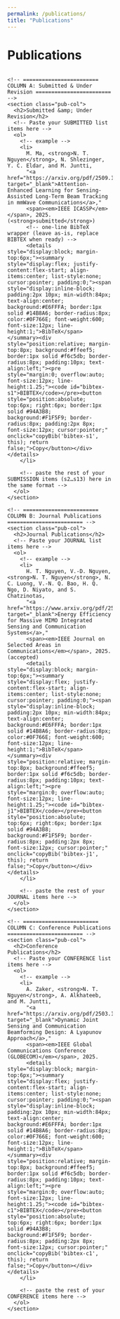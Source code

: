 ```yaml
---
permalink: /publications/
title: "Publications"
---
```


<style>
/* --- Wider page just here --- */
@media (min-width: 992px){
  .pub-breakout{
    margin-left: calc(50% - 50vw);
    margin-right: calc(50% - 50vw);
    padding: 0 16px;
    max-width: none !important;
  }
}

/* --- Responsive 1/2/3 column grid --- */
.pub-grid{
  display: grid;
  gap: 24px;
}
@media (min-width: 640px){ .pub-grid{ grid-template-columns: repeat(2, minmax(0,1fr)); } }
@media (min-width: 1024px){ .pub-grid{ grid-template-columns: repeat(3, minmax(0,1fr)); } }

/* Column cards */
.pub-col{
  background: var(--pub-card-bg, #ffffff);
  border: 1px solid var(--pub-card-bd, #e5e7eb);
  border-radius: 12px;
  padding: 16px;
}
@media (prefers-color-scheme: dark){
  :root{
    --pub-card-bg:#0b1220; --pub-card-bd:#233045;
  }
}

.pub-col h2{
  margin: 0 0 10px 0;
  font-size: 1.25rem;
}
.pub-col ol{ margin: 0; padding-left: 1.1em; }
.pub-col li{ margin-bottom: 12px; }

/* Keep long BibTeX blocks scrollable */
pre{ overflow:auto; }

/* Optional: nicer link underline */
.pub-col ol li > a[href]{ text-decoration: underline; text-underline-offset: 2px; }
</style>

<div class="pub-breakout">
  <h1>Publications</h1>

  <div class="pub-grid">

    <!-- ======================== COLUMN A: Submitted & Under Revision ======================== -->
    <section class="pub-col">
      <h2>Submitted &amp; Under Revision</h2>
      <!-- Paste your SUBMITTED list items here -->
      <ol>
        <!-- example -->
        <li>
          M. Ma, <strong>N. T. Nguyen</strong>, N. Shlezinger, Y. C. Eldar, and M. Juntti,  
          "<a href="https://arxiv.org/pdf/2509.11725" target="_blank">Attention-Enhanced Learning for Sensing-Assisted Long-Term Beam Tracking in mmWave Communications</a>,"
          <span><em>IEEE ICASSP</em></span>, 2025. (<strong>submitted</strong>)
          <!-- one-line BibTeX wrapper (leave as-is, replace BIBTEX when ready) -->
          <details style="display:block; margin-top:6px;"><summary style="display:flex; justify-content:flex-start; align-items:center; list-style:none; cursor:pointer; padding:0;"><span style="display:inline-block; padding:2px 10px; min-width:84px; text-align:center; background:#E6FFFA; border:1px solid #14B8A6; border-radius:8px; color:#0F766E; font-weight:600; font-size:12px; line-height:1;">BibTeX</span></summary><div style="position:relative; margin-top:8px; background:#ffeef5; border:1px solid #f6c5db; border-radius:8px; padding:10px; text-align:left;"><pre style="margin:0; overflow:auto; font-size:12px; line-height:1.25;"><code id="bibtex-s1">BIBTEX</code></pre><button style="position:absolute; top:6px; right:6px; border:1px solid #94A3B8; background:#F1F5F9; border-radius:8px; padding:2px 8px; font-size:12px; cursor:pointer;" onclick="copyBib('bibtex-s1', this); return false;">Copy</button></div></details>
        </li>

        <!-- paste the rest of your SUBMISSION items (s2…s13) here in the same format -->
      </ol>
    </section>

    <!-- ======================== COLUMN B: Journal Publications ======================== -->
    <section class="pub-col">
      <h2>Journal Publications</h2>
      <!-- Paste your JOURNAL list items here -->
      <ol>
        <!-- example -->
        <li>
          H. T. Nguyen, V.-D. Nguyen, <strong>N. T. Nguyen</strong>, N. C. Luong, V.-N. Q. Bao, H. Q. Ngo, D. Niyato, and S. Chatzinotas,  
          "<a href="https://www.arxiv.org/pdf/2509.10290" target="_blank">Energy Efficiency for Massive MIMO Integrated Sensing and Communication Systems</a>,"
          <span><em>IEEE Journal on Selected Areas in Communications</em></span>, 2025. (accepted)
          <details style="display:block; margin-top:6px;"><summary style="display:flex; justify-content:flex-start; align-items:center; list-style:none; cursor:pointer; padding:0;"><span style="display:inline-block; padding:2px 10px; min-width:84px; text-align:center; background:#E6FFFA; border:1px solid #14B8A6; border-radius:8px; color:#0F766E; font-weight:600; font-size:12px; line-height:1;">BibTeX</span></summary><div style="position:relative; margin-top:8px; background:#ffeef5; border:1px solid #f6c5db; border-radius:8px; padding:10px; text-align:left;"><pre style="margin:0; overflow:auto; font-size:12px; line-height:1.25;"><code id="bibtex-j1">BIBTEX</code></pre><button style="position:absolute; top:6px; right:6px; border:1px solid #94A3B8; background:#F1F5F9; border-radius:8px; padding:2px 8px; font-size:12px; cursor:pointer;" onclick="copyBib('bibtex-j1', this); return false;">Copy</button></div></details>
        </li>

        <!-- paste the rest of your JOURNAL items here -->
      </ol>
    </section>

    <!-- ======================== COLUMN C: Conference Publications ======================== -->
    <section class="pub-col">
      <h2>Conference Publications</h2>
      <!-- Paste your CONFERENCE list items here -->
      <ol>
        <!-- example -->
        <li>
          A. Zaker, <strong>N. T. Nguyen</strong>, A. Alkhateeb, and M. Juntti,  
          "<a href="https://arxiv.org/pdf/2503.14054" target="_blank">Dynamic Joint Sensing and Communication Beamforming Design: A Lyapunov Approach</a>,"
          <span><em>IEEE Global Communications Conference (GLOBECOM)</em></span>, 2025.
          <details style="display:block; margin-top:6px;"><summary style="display:flex; justify-content:flex-start; align-items:center; list-style:none; cursor:pointer; padding:0;"><span style="display:inline-block; padding:2px 10px; min-width:84px; text-align:center; background:#E6FFFA; border:1px solid #14B8A6; border-radius:8px; color:#0F766E; font-weight:600; font-size:12px; line-height:1;">BibTeX</span></summary><div style="position:relative; margin-top:8px; background:#ffeef5; border:1px solid #f6c5db; border-radius:8px; padding:10px; text-align:left;"><pre style="margin:0; overflow:auto; font-size:12px; line-height:1.25;"><code id="bibtex-c1">BIBTEX</code></pre><button style="position:absolute; top:6px; right:6px; border:1px solid #94A3B8; background:#F1F5F9; border-radius:8px; padding:2px 8px; font-size:12px; cursor:pointer;" onclick="copyBib('bibtex-c1', this); return false;">Copy</button></div></details>
        </li>

        <!-- paste the rest of your CONFERENCE items here -->
      </ol>
    </section>

  </div>
</div>

<!-- Your existing copy helper (unchanged) -->
<script>
function copyBib(codeId, btn){
  const code = document.getElementById(codeId);
  if(!code) return;
  const ta = document.createElement('textarea');
  ta.value = code.textContent;
  ta.style.position = 'fixed';
  ta.style.left = '-9999px';
  document.body.appendChild(ta);
  ta.focus(); ta.select();
  let ok=false; try{ ok=document.execCommand('copy'); }catch(e){}
  document.body.removeChild(ta);
  const old=btn.textContent; btn.textContent= ok ? 'Copied!' : 'Copy';
  setTimeout(()=>{ btn.textContent=old; }, 1200);
}
</script>
